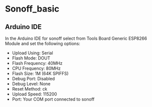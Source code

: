 # Sonoff_basic

## Arduino IDE

In the Arduino IDE for sonoff select from Tools Board Generic ESP8266 Module and set the following options:

- Upload Using: Serial
- Flash Mode: DOUT
- Flash Frequency: 40MHz
- CPU Frequency: 80MHz
- Flash Size: 1M (64K SPIFFS)
- Debug Port: Disabled
- Debug Level: None
- Reset Method: ck
- Upload Speed: 115200
- Port: Your COM port connected to sonoff
